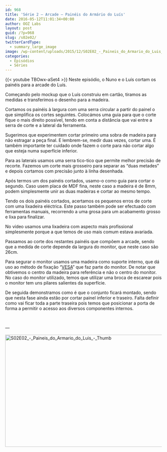 ```yaml
---
id: 968
title: 'Série 2 — Arcade — Painéis do Armário do Luís'
date: 2016-05-12T11:01:34+00:00
author: OOZ Labs
layout: post
guid: /?p=968
slug: /s02e02/
twitterCardType:
  - summary_large_image
image: /wp-content/uploads/2015/12/S02E02_-_Paineis_do_Armario_do_Luis_-_Thumb.jpeg
categories:
  - Episódios
  - Séries
---
```


{{< youtube TBOwx-aSet4 >}}
Neste episódio, o Nuno e o Luís cortam os painéis para a arcade do Luís.



Começando pelo mockup que o Luís construiu em cartão, tiramos as medidas e transferimos o desenho para a madeira.

Cortamos os painéis à largura com uma serra circular a partir do painel o que simplifica os cortes seguintes. Colocámos uma guia para que o corte fique o mais direito possível, tendo em conta a distância que vai entre a serra de corte e a lateral da ferramenta.

Sugerimos que experimentem cortar primeiro uma sobra de madeira para não estragar a peça final. E lembrem-se, medir duas vezes, cortar uma. É também importante ter cuidado onde fazem o corte para não cortar algo que esteja numa superfície inferior.

Para as laterais usamos uma serra tico-tico que permite melhor precisão de recorte. Fazemos um corte mais grosseiro para separar as &#8220;duas metades&#8221; e depois cortamos com precisão junto à linha desenhada.

Após termos um dos painéis cortados, usamo-o como guia para cortar o segundo. Caso usem placa de MDF fina, neste caso a madeira é de 8mm, podem simplesmente unir as duas madeiras e cortar ao mesmo tempo.

Tendo os dois painéis cortados, acertamos os pequenos erros de corte com uma lixadeira eléctrica. Este passo também pode ser efectuado com ferramentas manuais, recorrendo a uma grosa para um acabamento grosso e lixa para finalizar.

No vídeo usamos uma lixadeira com aspecto mais profissional simplesmente porque a que temos de uso mais comum estava avariada.

Passamos ao corte dos restantes painéis que compõem a arcade, sendo que a medida de corte depende da largura do monitor, que neste caso são 26cm.

Para segurar o monitor usamos uma madeira como suporte interno, que dá uso ao método de fixação &#8220;<a href="https://en.wikipedia.org/wiki/Flat_Display_Mounting_Interface" target="_blank">VESA</a>&#8221; que faz parte do monitor. De notar que obtivemos o centro da madeira para referência e não o centro do monitor. No caso do monitor utilizado, temos que utilizar uma broca de escarear pois o monitor tem uns pilares salientes da superfície.

De seguida demonstramos como é que o conjunto ficará montado, sendo que nesta fase ainda estão por cortar painel inferior e traseiro. Falta definir como vai ficar toda a parte traseira pois temos que posicionar a porta de forma a permitir o acesso aos diversos componentes internos.

&nbsp;

&#8212;

<a href="/wp-content/uploads/2015/12/S02E02_-_Paineis_do_Armario_do_Luis_-_Thumb.jpeg" rel="attachment wp-att-970"><img class="aligncenter size-large wp-image-970" src="/wp-content/uploads/2015/12/S02E02_-_Paineis_do_Armario_do_Luis_-_Thumb-1024x576.jpeg" alt="S02E02_-_Paineis_do_Armario_do_Luis_-_Thumb" width="640" height="360" srcset="/wp-content/uploads/2015/12/S02E02_-_Paineis_do_Armario_do_Luis_-_Thumb-1024x576.jpeg 1024w, /wp-content/uploads/2015/12/S02E02_-_Paineis_do_Armario_do_Luis_-_Thumb-300x169.jpeg 300w, /wp-content/uploads/2015/12/S02E02_-_Paineis_do_Armario_do_Luis_-_Thumb-768x432.jpeg 768w" sizes="(max-width: 640px) 100vw, 640px" /></a>